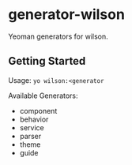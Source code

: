 # generator-wilson

Yeoman generators for wilson.

## Getting Started

 Usage: `yo wilson:<generator`

 Available Generators:
   * component
   * behavior
   * service
   * parser
   * theme
   * guide

